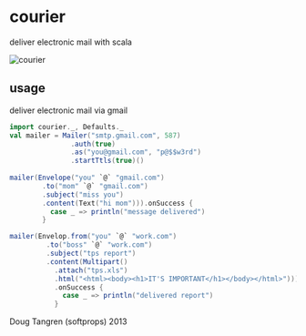 # courier

deliver electronic mail with scala

![courier](http://upload.wikimedia.org/wikipedia/commons/thumb/a/a0/Courrier.jpg/337px-Courrier.jpg)

## usage

deliver electronic mail via gmail

```scala
import courier._, Defaults._
val mailer = Mailer("smtp.gmail.com", 587)
               .auth(true)
               .as("you@gmail.com", "p@$$w3rd")
               .startTtls(true)()
                     
mailer(Envelope("you" `@` "gmail.com")
        .to("mom" `@` "gmail.com")
        .subject("miss you")
        .content(Text("hi mom"))).onSuccess {
          case _ => println("message delivered")
        }

mailer(Envelop.from("you" `@` "work.com")
         .to("boss" `@` "work.com")
         .subject("tps report")
         .content(Multipart()
           .attach("tps.xls")
           .html("<html><body><h1>IT'S IMPORTANT</h1></body></html>")))
           .onSuccess {
             case _ => println("delivered report")
           }
```

Doug Tangren (softprops) 2013
